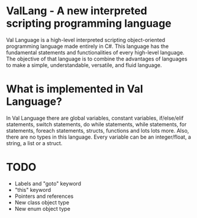 # ValLang - A new interpreted scripting programming language

Val Language is a high-level interpreted scripting object-oriented programming language made entirely in C#.
This language has the fundamental statements and functionalities of every high-level language.
The objective of that language is to combine the advantages of languages to make a simple, understandable, versatile, and fluid language.

# What is implemented in Val Language?

In Val Language there are global variables, constant variables, if/else/elif statements, switch statements, do while statements, while statements, for statements, foreach statements, structs, functions and lots lots more.
Also, there are no types in this language. Every variable can be an integer/float, a string, a list or a struct.

# TODO

- Labels and "goto" keyword
- "this" keyword
- Pointers and references
- New class object type
- New enum object type
